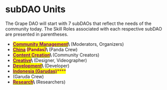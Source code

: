 # subDAO Units

The Grape DAO will start with 7 subDAOs that reflect the needs of the community today. The Skill Roles associated with each respective subDAO are presented in parentheses.

* [<mark style="color:purple;">**Community Management**</mark>](community-management.md)<mark style="color:purple;">****</mark>\ <mark style="color:purple;">****</mark>(Moderators, Organizers)
* <mark style="color:purple;">****</mark>[<mark style="color:purple;">**China**</mark>](china-pandas.md) <mark style="color:purple;">**(Pandas)**</mark>\ <mark style="color:purple;">****</mark>(Panda Crew)
* [<mark style="color:purple;">**Content Creation**</mark>](content-creation.md)<mark style="color:purple;">****</mark>\ <mark style="color:purple;">****</mark>(Community Creators)
* [<mark style="color:purple;">**Creative**</mark>](creative.md)<mark style="color:purple;">****</mark>\ <mark style="color:purple;">****</mark>(Designer, Videographer)
* [<mark style="color:purple;">**Development**</mark>](development.md)<mark style="color:purple;">****</mark>\ <mark style="color:purple;">****</mark>(Developer)
* [<mark style="color:purple;">**Indonesia (Garudas)**</mark>](indonesia-garudas.md)<mark style="color:purple;">****</mark>
* (Garuda Crew)
* [<mark style="color:purple;">**Research**</mark>](research.md)<mark style="color:purple;">****</mark>\ <mark style="color:purple;">****</mark>(Researchers)
